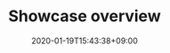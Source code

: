 ---
title: "Showcase overview"
date: 2020-01-19T15:43:38+09:00
description: SRE运维博客的链接页面--SRE运维博客是一个专注于SRE、DevOps，自动化运维，Kubernetes，Docker的个人运维博客。博客主要有系统运维，脚本编程，监控，devops等内容，本站涵盖系统运维，自动化运维，监控，脚本，容器，运维经验，云计算，虚拟化等内容。
enableBio: false
---